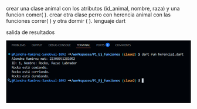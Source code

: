crear una clase animal con los atributos (id_animal, nombre, raza) y una funcion comer( ). crear otra clase perro con herencia animal con las funciones correr( )
y otra dormir ( ). lenguaje dart

salida de resultados

![alt text](image-13.png)